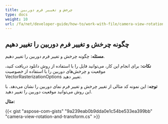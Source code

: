 ```yaml
---
title: چرخش و تغییر فرم دوربین
type: docs
weight: 10
url: /fa/net/developer-guide/how-to/work-with-file/camera-view-rotation-and-transform/
---
```


## **چگونه چرخش و تغییر فرم دوربین را تغییر دهیم**

**مسئله:** چگونه چرخش و تغییر فرم دوربین را تغییر دهیم.

**نکات:** برای انجام این کار، می‌توانید فایل را با استفاده از روش دانلود دریافت کنید، موقعیت و چرخش‌های دوربین را با استفاده از خصوصیت VectorRasterizationOptions تغییر دهید.

**توجه:** این نمونه کد مثالی از تغییر چرخش و تغییر فرم نمای دوربین را نشان می‌دهد. با این روش می‌توانید موقعیت دوربین را تغییر دهید.

**مثال:**

{{< gist "aspose-com-gists" "9a239eab0b9dda0e1c54be533ea399bb" "camera-view-rotation-and-transform.cs" >}}
